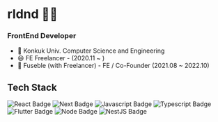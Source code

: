 # rldnd 👋🏻 
### FrontEnd Developer

- 🏫 Konkuk Univ. Computer Science and Engineering
- 😄 FE Freelancer - (2020.11 ~ )
- 🏢 Fuseble (with Freelancer) - FE / Co-Founder (2021.08 ~ 2022.10)


## Tech Stack
![React Badge](https://img.shields.io/badge/React-61DAFB?logo=react&logoColor=white)
![Next Badge](https://img.shields.io/badge/Next.js-000000?logo=next.js&logoColor=white)
![Javascript Badge](https://img.shields.io/badge/Javascript-F7DF1E?logo=Javascript&logoColor=white)
![Typescript Badge](https://img.shields.io/badge/Typescript-3178C6?logo=typescript&logoColor=white)
![Flutter Badge](https://img.shields.io/badge/Flutter-02569B?logo=flutter&logoColor=white)
![Node Badge](https://img.shields.io/badge/Node.js-339933?logo=Node.js&logoColor=white)
![NestJS Badge](https://img.shields.io/badge/NestJS-E0234E?logo=NestJS&logoColor=white)
